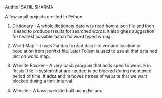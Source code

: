 Author: SAHIL SHARMA

A few small projects created in Python.

1. Dictionary - A whole dictionary data was read from a json file and then is used to produce results for searched words.
          It also gives suggestion for nearest possible match for word typed wrong.

2. World Map - It uses Pandas to read data like volcano location or population from json/txt file.
          Later Folium is used to use all that data nad plot on world map.

3. Website Blocker - A very basic program that adds specific website in 'hosts' file in system that are needed to be blocked during mentioned period of time.
          It adds and removes names of website that we want blocked during a time interval.

4. Website - A basic website built using Folium.
